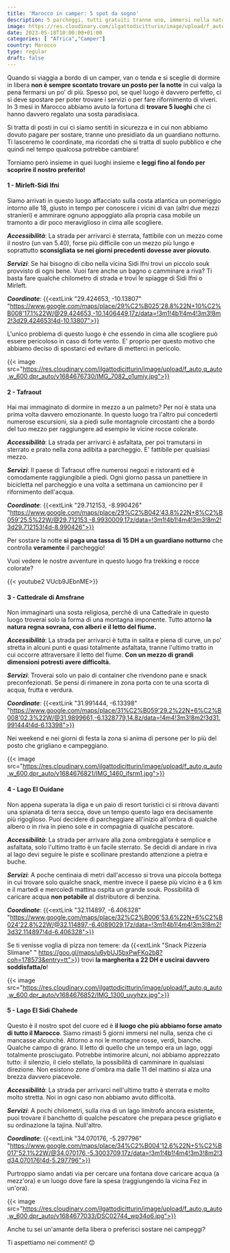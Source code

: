 ```yaml
---
title: 'Marocco in camper: 5 spot da sogno'
description: 5 parcheggi, tutti gratuiti tranne uno, immersi nella natura in cui vivere e sognare a bordo del tuo camper. Vieni a scoprirli con noi!
image: https://res.cloudinary.com/ilgattodicitturin/image/upload/f_auto,q_auto,w_600,dpr_auto/v1684676753/IMG_9525_hvzska.jpg
date: 2023-05-18T10:00:00+01:00
categories: [ "Africa","Camper"]
country: Marocco
type: regular
draft: false 
---
```


Quando si viaggia a bordo di un camper, van o tenda e si sceglie di dormire in libera **non è sempre scontato trovare un posto per la notte** in cui valga la pena fermarsi un po' di più. 
Spesso poi, se quel luogo è davvero perfetto, ci si deve spostare per poter trovare i servizi o per fare rifornimento di viveri. 
In 3 mesi in Marocco abbiamo avuto la fortuna di **trovare 5 luoghi** che ci hanno davvero regalato una sosta paradisiaca. 

Si tratta di posti in cui ci siamo sentiti in sicurezza e in cui non abbiamo dovuto pagare per sostare, tranne uno presidiato da un guardiano notturno. 
Ti lasceremo <!-- la mappa con --> le coordinate, ma ricordati che si tratta di suolo pubblico e che quindi nel tempo qualcosa potrebbe cambiare!

Torniamo però insieme in quei luoghi insieme e **leggi fino al fondo per scoprire il nostro preferito!**

#### 1 - Mirleft-Sidi Ifni
Siamo arrivati in questo luogo affacciato sulla costa atlantica un pomeriggio intorno alle 18, giusto in tempo per conoscere i vicini di van (altri due mezzi stranieri) e ammirare ognuno appoggiato alla propria casa mobile un tramonto a dir poco meraviglioso in cima alle scogliere.

**_Accessibilità_**: La strada per arrivarci è sterrata, fattibile con un mezzo come il nostro (un van 5.40), forse più difficile con un mezzo più lungo e soprattutto **sconsigliata se nei giorni precedenti dovesse aver piovuto**.

**_Servizi_**: Se hai bisogno di cibo nella vicina Sidi Ifni trovi un piccolo souk provvisto di ogni bene.
Vuoi fare anche un bagno o camminare a riva? Ti basta fare qualche chilometro di strada e trovi le spiagge di Sidi Ifni o Mirleft. 

**_Coordinate_**: {{<extLink "29.424653, -10.13807" "https://www.google.com/maps/place/29%C2%B025'28.8%22N+10%C2%B008'17.1%22W/@29.424653,-10.1406449,17z/data=!3m1!4b1!4m4!3m3!8m2!3d29.424653!4d-10.13807">}}

L'unico problema di questo luogo è che essendo in cima alle scogliere può essere pericoloso in caso di forte vento. E' proprio per questo motivo che abbiamo deciso di spostarci ed evitare di metterci in pericolo.

{{< image src="https://res.cloudinary.com/ilgattodicitturin/image/upload/f_auto,q_auto,w_600,dpr_auto/v1684676730/IMG_7082_o1umiy.jpg">}}

#### 2 - Tafraout
Hai mai immaginato di dormire in mezzo a un palmeto? Per noi è stata una prima volta davvero emozionante.
In questo luogo tra l'altro pui concederti numerose escursioni, sia a piedi sulle montagnole circostanti che a bordo del tuo mezzo per raggiungere ad esempio le vicine rocce colorate. 

**_Accessibilità_**: La strada per arrivarci è asfaltata, per poi tramutarsi in sterrato e prato nella zona adibita a parcheggio. E' fattibile per qualsiasi mezzo. 

**_Servizi_**: Il paese di Tafraout offre numerosi negozi e ristoranti ed è comodamente raggiungibile a piedi. Ogni giorno passa un panettiere in bicicletta nel parcheggio e una volta a settimana un camioncino per il rifornimento dell'acqua.

**_Coordinate_**: {{<extLink "29.712153, -8.990426" "https://www.google.com/maps/place/29%C2%B042'43.8%22N+8%C2%B059'25.5%22W/@29.712153,-8.9930009,17z/data=!3m1!4b1!4m4!3m3!8m2!3d29.712153!4d-8.990426">}}

Per sostare la notte **si paga una tassa di 15 DH a un guardiano notturno** che controlla **veramente** il parcheggio!

Vuoi vedere le nostre avventure in questo luogo fra trekking e rocce colorate? 

{{< youtube2 VUcb9JEbnME>}}

#### 3 - Cattedrale di Amsfrane
Non immaginarti una sosta religiosa, perché di una Cattedrale in questo luogo troverai solo la forma di una montagna imponente. Tutto attorno **la natura regna sovrana, con alberi e il letto del fiume.**

**_Accessibilità_**: La strada per arrivarci è tutta in salita e piena di curve, un po' stretta in alcuni punti e quasi totalmente asfaltata, tranne l'ultimo tratto in cui occorre attraversare il letto del fiume. 
**Con un mezzo di grandi dimensioni potresti avere difficoltà.**

**_Servizi_**: Troverai solo un paio di container che rivendono pane e snack preconfezionati. Se pensi di rimanere in zona porta con te una scorta di acqua, frutta e verdura. 

**_Coordinate_**: {{<extLink "31.991444, -6.13398" "https://www.google.com/maps/place/31%C2%B059'29.2%22N+6%C2%B008'02.3%22W/@31.9899661,-6.1328779,14.8z/data=!4m4!3m3!8m2!3d31.991444!4d-6.13398">}}

Nei weekend e nei giorni di festa la zona si anima di persone per lo più del posto che grigliano e campeggiano. 

{{< image src="https://res.cloudinary.com/ilgattodicitturin/image/upload/f_auto,q_auto,w_600,dpr_auto/v1684676821/IMG_1460_ifsrm1.jpg">}}

#### 4 - Lago El Ouidane
Non appena superata la diga e un paio di resort turistici ci si ritrova davanti una spianata di terra secca, dove un tempo questo lago era decisamente più rigoglioso. Puoi decidere di parcheggiare all'inizio all'ombra di qualche albero o in riva in pieno sole e in compagnia di qualche pescatore.

**_Accessibilità_**: La strada per arrivare alla zona ombreggiata è semplice e asfaltata, solo l'ultimo tratto è un facile sterrato. Se decidi di andare in riva al lago devi seguire le piste e scollinare prestando attenzione a pietra e buche.

**_Servizi_**: A poche centinaia di metri dall'accesso si trova una piccola bottega in cui trovare solo qualche snack, mentre invece il paese più vicino è a 6 km e il martedì e mercoledì mattina ospita un grande souk. Possibilità di caricare acqua **non potabile** al distributore di benzina.

**_Coordinate_**: {{<extLink "32.114897, -6.406328" "https://www.google.com/maps/place/32%C2%B006'53.6%22N+6%C2%B024'22.8%22W/@32.114897,-6.4089029,17z/data=!3m1!4b1!4m4!3m3!8m2!3d32.114897!4d-6.406328">}}

Se ti venisse voglia di pizza non temere: da {{<extLink "Snack Pizzeria Slimane" " https://goo.gl/maps/u6ybUJ5bxPwFKo2b8?coh=178573&entry=tt">}} trovi **la margherita a 22 DH e uscirai davvero soddisfatta/o**!  

{{< image src="https://res.cloudinary.com/ilgattodicitturin/image/upload/f_auto,q_auto,w_600,dpr_auto/v1684676852/IMG_1300_uvyhzx.jpg">}}

#### 5 - Lago El Sidi Chahede
Questo è il nostro spot del cuore ed è **il luogo che più abbiamo forse amato di tutto il Marocco**. Siamo rimasti 5 giorni immersi nel nulla, senza che ci mancasse alcunché. Attorno a noi le montagne rosse, verdi, bianche. Qualche campo di grano. Il letto di quello che un tempo era un lago, oggi totalmente prosciugato. 
Potrebbe intimorire alcuni, noi abbiamo apprezzato tutto: il silenzio, il cielo stellato, la possibilità di camminare in qualsiasi direzione.
Non esistono zone d'ombra ma dalle 11 del mattino si alza una brezza davvero piacevole. 

**_Accessibilità_**: La strada per arrivarci nell'ultimo tratto è sterrata e molto molto stretta. Noi in ogni caso non abbiamo avuto difficoltà.

**_Servizi_**: A pochi chilometri, sulla riva di un lago limitrofo ancora esistente, puoi trovare il banchetto di qualche pescatore che prepara pesce grigliato e su ordinazione la tajina. Null'altro. 

**_Coordinate_**: {{<extLink "34.070176, -5.297796" "https://www.google.com/maps/place/34%C2%B004'12.6%22N+5%C2%B017'52.1%22W/@34.070176,-5.3003709,17z/data=!3m1!4b1!4m4!3m3!8m2!3d34.070176!4d-5.297796">}}

Purtroppo siamo andati via per cercare una fontana dove caricare acqua (a mezz'ora) e un luogo dove fare la spesa (raggiungendo la vicina Fez in un'ora).

{{< image src="https://res.cloudinary.com/ilgattodicitturin/image/upload/f_auto,q_auto,w_600,dpr_auto/v1684677033/DSC02744_wp34o6.jpg">}}

Anche tu sei un'amante della libera o preferisci sostare nei campeggi?

Ti aspettiamo nei commenti! 😊